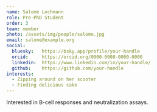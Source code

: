```yaml
---
name: Salomé Lochmann
role: Pre-PhD Student
order: 3
team: member
photo: /assets/img/people/salome.jpg
email: salome@example.org
social:
  bluesky:   https://bsky.app/profile/your-handle
  orcid:     https://orcid.org/0000-0000-0000-0000
  linkedin:  https://www.linkedin.com/in/your-handle/
  github:    https://github.com/your-handle
interests:
  - Zipping around on her scooter
  - Finding delicious cake
---
```

Interested in B-cell responses and neutralization assays.
